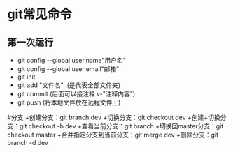   # git常见命令
  ##  第一次运行
  * git config --global user.name"用户名"
  * git config --global user.email"邮箱"
  *  git init
  *  git add "文件名" .(是代表全部文件夹)
  *  git commit (后面可以接注释 v-"注释内容")
  *  git push (将本地文件放在远程文件上)

#分支
+创建分支：git branch dev
+切换分支：git checkout dev
+创建+切换分支：git checkout -b dev
+查看当前分支：git branch
+切换回master分支：git checkout master
+合并指定分支到当前分支：git merge dev
+删除分支：git branch -d dev
